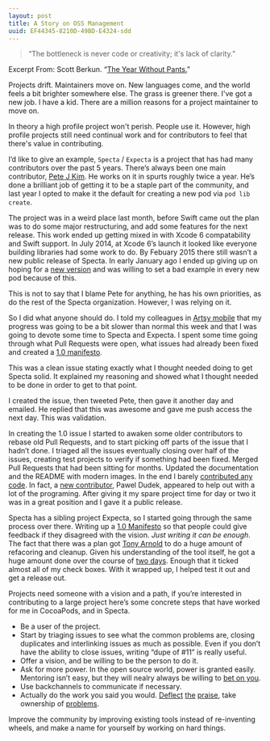 ```yaml
---
layout: post
title: A Story on OSS Management
uuid: EF44345-8210D-49BD-E4324-sdd
---
```


> “The bottleneck is never code or creativity; it's lack of clarity.”

<p class="source"> Excerpt From: Scott Berkun. “<a href="http://www.amazon.com/The-Year-Without-Pants-WordPress-com/dp/1118660633">The Year Without Pants.</a>”</p>

Projects drift. Maintainers move on. New languages come, and the world feels a bit brighter somewhere else. The grass is greener there. I've got a new job. I have a kid. There are a million reasons for a project maintainer to move on.

In theory a high profile project won't perish. People use it. However, high profile projects still need continual work and for contributors to feel that there's value in contributing.

I’d like to give an example, `Specta` / `Expecta` is a project that has had many contributors over the past 5 years. There’s always been one main contributor, [Pete J Kim][1]. He works on it in spurts roughly twice a year. He’s done a brilliant job of getting it to be a staple part of the community, and last year I opted to make it the default for creating a new pod via `pod lib create`.

The project was in a weird place last month, before Swift came out the plan was to do some major restructuring, and add some features for the next release. This work ended up getting mixed in with Xcode 6 compatability and Swift support. In July 2014, at Xcode 6’s launch it looked like everyone building libraries had some work to do. By Febuary 2015 there still wasn’t a new public release of Specta. In early January ago I ended up giving up on hoping for a [new version][2] and was willing to set a bad example in every new pod because of this.

This is not to say that I blame Pete for anything, he has his own priorities, as do the rest of the Specta organization. However, I was relying on it. 

So I did what anyone should do. I told my colleagues in [Artsy mobile][3] that my progress was going to be a bit slower than normal this week and that I was going to devote some time to Specta and Expecta. I spent some time going through what Pull Requests were open, what issues had already been fixed and created a [1.0 manifesto][4].

This was a clean issue stating exactly what I thought needed doing to get Specta solid. It explained my reasoning and showed what I thought needed to be done in order to get to that point.

I created the issue, then tweeted Pete, then gave it another day and emailed. He replied that this was awesome and gave me push access the next day. This was validation. 

In creating the 1.0 issue I started to awaken some older contributors to rebase old Pull Requests, and to start picking off parts of the issue that I hadn’t done. I triaged all the issues eventually closing over half of the issues, creating test projects to verify if something had been fixed. Merged Pull Requests that had been sitting for months. Updated the documentation and the README with modern images. In the end I barely [contributed any code][5]. In fact, a [new contributor][6], Pawel Dudek, appeared to help out with a lot of the programing. After giving it my spare project time for day or two it was in a great position and I gave it a public release.

Specta has a sibling project Expecta, so I started going through the same process over there. Writing up a [1.0 Manifesto][7] so that people could give feedback if they disagreed with the vision. _Just writing it can be enough_. The fact that there was a plan got [Tony Arnold][8] to do a huge amount of refacoring and cleanup. Given his understanding of the tool itself, he got a huge amount done over the course of [two days][9]. Enough that it ticked almost all of my check boxes. With it wrapped up, I helped test it out and get a release out.

Projects need someone with a vision and a path, if you’re interested in contributing to a large project here’s some concrete steps that have worked for me in CocoaPods, and in Specta.

* Be a user of the project.
* Start by triaging issues to see what the common problems are, closing duplicates and interlinking issues as much as possible. Even if you don’t have the ability to close issues, writing “dupe of #11” is really useful.
* Offer a vision, and be willing to be the person to do it.
* Ask for more power. In the open source world, power is granted easily. Mentoring isn’t easy, but they will nealry always be willing to [bet on you][10].
* Use backchannels to communicate if necessary.
* Actually do the work you said you would. [Deflect][11] [the][12] [praise][13], take ownership of [problems][14].

Improve the community by improving existing tools instead of re-inventing wheels, and make a name for yourself by working on hard things.


[1]:	https://github.com/petejkim
[2]:	https://github.com/CocoaPods/pod-template/commit/4f97d1bcc9a529639763a5b009426da1f4d9c7c1
[3]:	https://github.com/artsy/mobile/
[4]:	https://github.com/specta/specta/issues/125
[5]:	https://github.com/specta/specta/commits?author=orta
[6]:	https://github.com/specta/specta/commits/master?author=paweldudek
[7]:	https://github.com/specta/expecta/issues/127
[8]:	http://tonyarnold.com
[9]:	https://github.com/specta/expecta/commits/master?author=tonyarnold
[10]:	http://blog.cocoapods.org/starting-open-source/
[11]:	https://twitter.com/orta/status/565281653745254401
[12]:	https://twitter.com/orta/status/566240952839598080
[13]:	https://github.com/specta/specta/issues/125#issuecomment-73878558
[14]:	https://github.com/specta/specta/issues/127#issuecomment-73786443